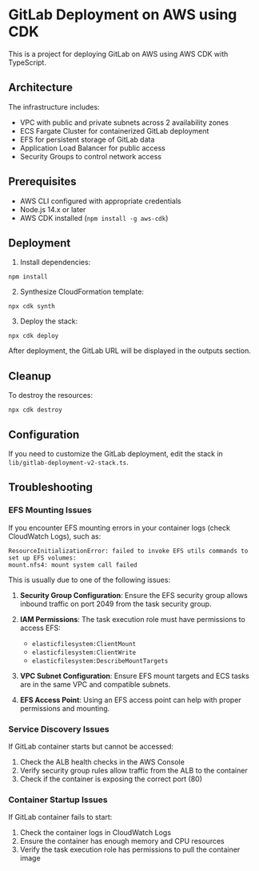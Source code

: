 # GitLab Deployment on AWS using CDK

This is a project for deploying GitLab on AWS using AWS CDK with TypeScript.

## Architecture

The infrastructure includes:

* VPC with public and private subnets across 2 availability zones
* ECS Fargate Cluster for containerized GitLab deployment
* EFS for persistent storage of GitLab data
* Application Load Balancer for public access
* Security Groups to control network access

## Prerequisites

* AWS CLI configured with appropriate credentials
* Node.js 14.x or later
* AWS CDK installed (`npm install -g aws-cdk`)

## Deployment

1. Install dependencies:
```
npm install
```

2. Synthesize CloudFormation template:
```
npx cdk synth
```

3. Deploy the stack:
```
npx cdk deploy
```

After deployment, the GitLab URL will be displayed in the outputs section.

## Cleanup

To destroy the resources:
```
npx cdk destroy
```

## Configuration

If you need to customize the GitLab deployment, edit the stack in `lib/gitlab-deployment-v2-stack.ts`.

## Troubleshooting

### EFS Mounting Issues

If you encounter EFS mounting errors in your container logs (check CloudWatch Logs), such as:

```
ResourceInitializationError: failed to invoke EFS utils commands to set up EFS volumes: 
mount.nfs4: mount system call failed
```

This is usually due to one of the following issues:

1. **Security Group Configuration**: Ensure the EFS security group allows inbound traffic on port 2049 from the task security group.

2. **IAM Permissions**: The task execution role must have permissions to access EFS:
   - `elasticfilesystem:ClientMount`
   - `elasticfilesystem:ClientWrite`
   - `elasticfilesystem:DescribeMountTargets`

3. **VPC Subnet Configuration**: Ensure EFS mount targets and ECS tasks are in the same VPC and compatible subnets.

4. **EFS Access Point**: Using an EFS access point can help with proper permissions and mounting.

### Service Discovery Issues

If GitLab container starts but cannot be accessed:

1. Check the ALB health checks in the AWS Console
2. Verify security group rules allow traffic from the ALB to the container
3. Check if the container is exposing the correct port (80)

### Container Startup Issues

If GitLab container fails to start:

1. Check the container logs in CloudWatch Logs
2. Ensure the container has enough memory and CPU resources
3. Verify the task execution role has permissions to pull the container image
